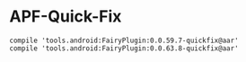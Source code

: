# APF-Quick-Fix
```
compile 'tools.android:FairyPlugin:0.0.59.7-quickfix@aar'
compile 'tools.android:FairyPlugin:0.0.63.8-quickfix@aar'
```
